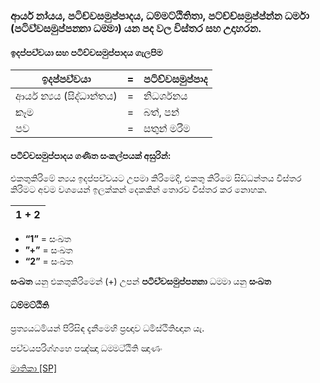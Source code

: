 ### ආර්ය නා‍්‍යය, පටිච්චසමුප්පාදය, ධම්මට්ඨිතිතා,  පට්ච්ච්සමුප්ප්න්න ධර්මා (පටිච‍්චසමුප‍්පන‍්නා ධම‍්මා) යන පද වල විස්තර සහ උදාහරන.

#### ඉදප‍්පච‍්චයා සහ පටිච්චසමුප්පාදය ගැලපිම
| **ඉදප‍්පච‍්චයා**      | **=** | **පටිච්චසමුප්පාද** |
|------------------|-------|---------------|
| ආර්ය න්‍යය (සිද්ධාන්තය) | =     | නිධර්ශනය        |
| කෑම               | =     | බත්, පන්        |
| පව               | =     | සතුන් මරීම       |

#### පටිච්චසමුප්පාදය ගණිත සංකල්පයක් අසුරින්:
එකතුකිරිමේ න්‍යය ඉදප‍්පච‍්චයට උපමා කිරිමෙදි, එකතු කිරිමෙ සිඩ්ධන්තය විස්තර කිරිමට අවම වශයෙන් ඉලක්කන් දෙකකින් තොරව විස්තර කර නොහක.

| 1 + 2 |
|-------|
 
* **“1”** = සංඛත
* **”+”** = සංඛත
* **“2”** = සංඛත

**සංඛත** යනු එකතුකිරිමෙන් (+) උපන්
**පටිච‍්චසමුප‍්පන‍්නා** ධම‍්මා යනු **සංඛත** 

#### ධම්මට්ඨිති  

ප්‍රත්‍යයධර්‍මයන් පිරිසිඳ දැනීමෙහි ප්‍රඥාව ධර්‍මස්ථිතිඥාන යැ.

 පච‍්චයපරිග‍්ගහෙ පඤ‍්ඤා ධම‍්මට‍්ඨිති ඤාණං

[මාතිකා \[SP\]](https://tipitaka.lk/kn-ps-1-1-0/pali)